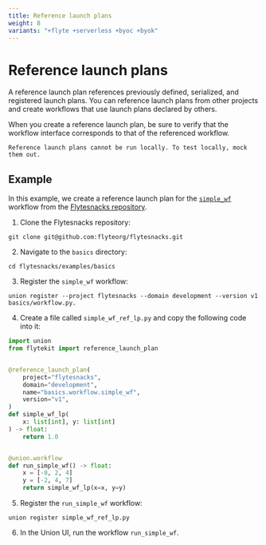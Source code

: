 ```yaml
---
title: Reference launch plans
weight: 8
variants: "+flyte +serverless +byoc +byok"
---
```


# Reference launch plans

A reference launch plan references previously defined, serialized, and registered launch plans. You can reference launch plans from other projects and create workflows that use launch plans declared by others.

When you create a reference launch plan, be sure to verify that the workflow interface corresponds to that of the referenced workflow.

```--note--
Reference launch plans cannot be run locally. To test locally, mock them out.
```

## Example

In this example, we create a reference launch plan for the [`simple_wf`](https://github.com/flyteorg/flytesnacks/blob/master/examples/basics/basics/workflow.py#L25) workflow from the [Flytesnacks repository](https://github.com/flyteorg/flytesnacks).

1. Clone the Flytesnacks repository:

```shell
git clone git@github.com:flyteorg/flytesnacks.git
```

2. Navigate to the `basics` directory:

```shell
cd flytesnacks/examples/basics
```

3. Register the `simple_wf` workflow:

```shell
union register --project flytesnacks --domain development --version v1 basics/workflow.py.
```


4. Create a file called `simple_wf_ref_lp.py` and copy the following code into it:

```python
import union
from flytekit import reference_launch_plan


@reference_launch_plan(
    project="flytesnacks",
    domain="development",
    name="basics.workflow.simple_wf",
    version="v1",
)
def simple_wf_lp(
    x: list[int], y: list[int]
) -> float:
    return 1.0


@union.workflow
def run_simple_wf() -> float:
    x = [-8, 2, 4]
    y = [-2, 4, 7]
    return simple_wf_lp(x=x, y=y)
```


5. Register the `run_simple_wf` workflow:

```shell
union register simple_wf_ref_lp.py
```

6. In the Union UI, run the workflow `run_simple_wf`.

